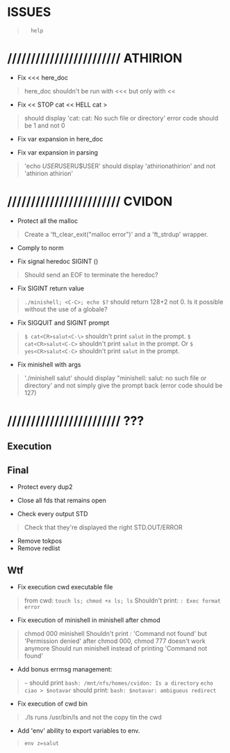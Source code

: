
#           ISSUES

>       help

# //////////////////////// ATHIRION

- Fix <<< here_doc
> here_doc shouldn't be run with <<< but only with <<

- Fix << STOP cat << HELL cat >
> should display 'cat: cat: No such file or directory'
> error code should be 1 and not 0

- Fix var expansion in here_doc

- Fix var expansion in parsing
> 'echo $USER$USERU$USER' should display 'athirionathirion'
> and not 'athirion  athirion'

# //////////////////////// CVIDON

- Protect all the malloc
> Create a 'ft_clear_exit("malloc error")' and a 'ft_strdup' wrapper.

- Comply to norm

- Fix signal heredoc SIGINT (<C-C>)
> Should send an EOF to terminate the heredoc?

- Fix SIGINT return value
> `./minishell; <C-C>; echo $?` should return 128+2 not 0.
> Is it possible without the use of a globale?

- Fix SIGQUIT and SIGINT prompt
> `$ cat<CR>salut<C-\>` shouldn't print `salut` in the prompt.
> `$ cat<CR>salut<C-C>` shouldn't print `salut` in the prompt.
> Or `$ yes<CR>salut<C-C>` shouldn't print `salut` in the prompt.

- Fix minishell with args
> './minishell salut' should display "minishell: salut: no such file
> or directory' and not simply give the prompt back (error code should
> be 127)

# //////////////////////// ???

##  Execution

##  Final

- Protect every dup2

- Close all fds that remains open

- Check every output STD
> Check that they're displayed the right STD.OUT/ERROR

- Remove tokpos
- Remove redlist

##  Wtf

- Fix execution cwd executable file
> from cwd: `touch ls; chmod +x ls; ls`
> Shouldn't print: `: Exec format error`

- Fix execution of minishell in minishell after chmod
> chmod 000 minishell
> Shouldn't print : 'Command not found' but 'Permission denied'
> after chmod 000, chmod 777 doesn't work anymore
> Should run minishell instead of printing 'Command not found'

- Add bonus errmsg management:
> `~`       should print `bash: /mnt/nfs/homes/cvidon: Is a directory`
> `echo ciao > $notavar`    should print: `bash: $notavar: ambiguous redirect`

- Fix execution of cwd bin
> ./ls runs /usr/bin/ls and not the copy tin the cwd

- Add 'env' ability to export variables to env.
> `env z=salut`
